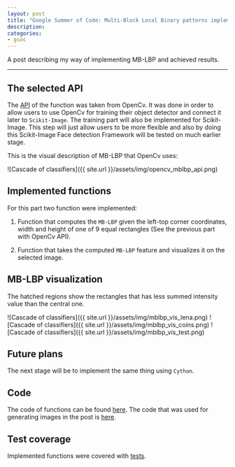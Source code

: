 ```yaml
---
layout: post
title: "Google Summer of Code: Multi-Block Local Binary patterns implementation. Pure Python"
description:
categories:
- gsoc
---
```



A post describing my way of implementing MB-LBP and achieved results.

___


## The selected API

The [API][opencv_api] of the function was taken from OpenCv.
It was done in order to allow users to use OpenCv for training their object detector
and connect it later to `Scikit-Image`.
The training part will also be implemented for Scikit-Image.
This step will just allow users to be more flexible and also by doing this Scikit-Image
Face detection Framework will be tested on much earlier stage.

This is the visual description of MB-LBP that OpenCv uses:

![Cascade of classifiers]({{ site.url }}/assets/img/opencv_mblbp_api.png)


## Implemented functions

For this part two function were implemented:

1. Function that computes the `MB-LBP` given the left-top corner coordinates, width and height
   of one of 9 equal rectangles (See the previous part with OpenCv API).
   
2. Function that takes the computed `MB-LBP` feature and visualizes it on the selected image.

## MB-LBP visualization

The hatched regions show the rectangles that has less summed intensity value than
the central one.

![Cascade of classifiers]({{ site.url }}/assets/img/mblbp_vis_lena.png)
![Cascade of classifiers]({{ site.url }}/assets/img/mblbp_vis_coins.png)
![Cascade of classifiers]({{ site.url }}/assets/img/mblbp_vis_test.png)

## Future plans

The next stage will be to implement the same thing using `Cython`.

## Code

The code of functions can be found [here][branch_link].
The code that was used for generating images in the post is [here][blog_images_gist].

## Test coverage

Implemented functions were covered with [tests][tests].

[opencv_api]: http://stackoverflow.com/questions/22565531/understanding-opencv-lbp-implementation
[branch_link]: https://github.com/warmspringwinds/scikit-image/blob/mb-lbp/skimage/feature/texture.py#L300
[blog_images_gist]: https://gist.github.com/warmspringwinds/0394bbc39380ebd3c90d
[tests]: https://github.com/warmspringwinds/scikit-image/blob/mb-lbp/skimage/feature/tests/test_texture.py#L234